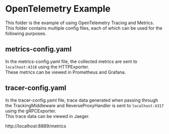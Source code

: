 # OpenTelemetry Example

This folder is the example of using OpenTelemetry Tracing and Metrics.  
This folder contains multiple config files, each of which can be used for the following purposes.

## metrics-config.yaml

In the metrics-config.yaml file, the collected metrics are sent to `localhost:4318` using the HTTPExporter.  
These metrics can be viewed in Prometheus and Grafana.

## tracer-config.yaml

In the tracer-config.yaml file, trace data generated when passing through the TrackingMiddleware and ReverseProxyHandler is sent to `localhost:4317` using the gRPCExporter.  
This trace data can be viewed in Jaeger.

http://localhost:8889/metrics

